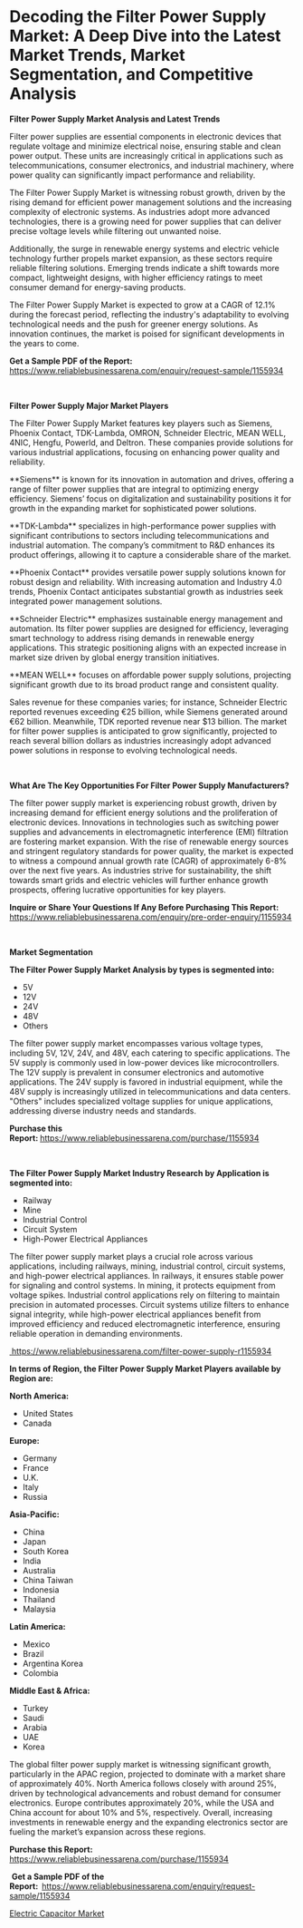 <p><h1>Decoding the Filter Power Supply Market: A Deep Dive into the Latest Market Trends, Market Segmentation, and Competitive Analysis</h1></p><p><strong>Filter Power Supply Market Analysis and Latest Trends</strong></p>
<p><p>Filter power supplies are essential components in electronic devices that regulate voltage and minimize electrical noise, ensuring stable and clean power output. These units are increasingly critical in applications such as telecommunications, consumer electronics, and industrial machinery, where power quality can significantly impact performance and reliability. </p><p>The Filter Power Supply Market is witnessing robust growth, driven by the rising demand for efficient power management solutions and the increasing complexity of electronic systems. As industries adopt more advanced technologies, there is a growing need for power supplies that can deliver precise voltage levels while filtering out unwanted noise. </p><p>Additionally, the surge in renewable energy systems and electric vehicle technology further propels market expansion, as these sectors require reliable filtering solutions. Emerging trends indicate a shift towards more compact, lightweight designs, with higher efficiency ratings to meet consumer demand for energy-saving products. </p><p>The Filter Power Supply Market is expected to grow at a CAGR of 12.1% during the forecast period, reflecting the industry's adaptability to evolving technological needs and the push for greener energy solutions. As innovation continues, the market is poised for significant developments in the years to come.</p></p>
<p><strong>Get a Sample PDF of the Report:&nbsp;</strong> <a href="https://www.reliablebusinessarena.com/enquiry/request-sample/1155934?utm_campaign=1948&utm_medium=2&utm_source=Github&utm_content=ia&utm_term=11022025&utm_id=filter-power-supply">https://www.reliablebusinessarena.com/enquiry/request-sample/1155934</a></p>
<p>&nbsp;</p>
<p><strong>Filter Power Supply Major Market Players</strong></p>
<p><p>The Filter Power Supply Market features key players such as Siemens, Phoenix Contact, TDK-Lambda, OMRON, Schneider Electric, MEAN WELL, 4NIC, Hengfu, Powerld, and Deltron. These companies provide solutions for various industrial applications, focusing on enhancing power quality and reliability.</p><p>**Siemens** is known for its innovation in automation and drives, offering a range of filter power supplies that are integral to optimizing energy efficiency. Siemens’ focus on digitalization and sustainability positions it for growth in the expanding market for sophisticated power solutions.</p><p>**TDK-Lambda** specializes in high-performance power supplies with significant contributions to sectors including telecommunications and industrial automation. The company’s commitment to R&D enhances its product offerings, allowing it to capture a considerable share of the market.</p><p>**Phoenix Contact** provides versatile power supply solutions known for robust design and reliability. With increasing automation and Industry 4.0 trends, Phoenix Contact anticipates substantial growth as industries seek integrated power management solutions.</p><p>**Schneider Electric** emphasizes sustainable energy management and automation. Its filter power supplies are designed for efficiency, leveraging smart technology to address rising demands in renewable energy applications. This strategic positioning aligns with an expected increase in market size driven by global energy transition initiatives.</p><p>**MEAN WELL** focuses on affordable power supply solutions, projecting significant growth due to its broad product range and consistent quality. </p><p>Sales revenue for these companies varies; for instance, Schneider Electric reported revenues exceeding €25 billion, while Siemens generated around €62 billion. Meanwhile, TDK reported revenue near $13 billion. The market for filter power supplies is anticipated to grow significantly, projected to reach several billion dollars as industries increasingly adopt advanced power solutions in response to evolving technological needs.</p></p>
<p>&nbsp;</p>
<p><strong>What Are The Key Opportunities For Filter Power Supply Manufacturers?</strong></p>
<p><p>The filter power supply market is experiencing robust growth, driven by increasing demand for efficient energy solutions and the proliferation of electronic devices. Innovations in technologies such as switching power supplies and advancements in electromagnetic interference (EMI) filtration are fostering market expansion. With the rise of renewable energy sources and stringent regulatory standards for power quality, the market is expected to witness a compound annual growth rate (CAGR) of approximately 6-8% over the next five years. As industries strive for sustainability, the shift towards smart grids and electric vehicles will further enhance growth prospects, offering lucrative opportunities for key players.</p></p>
<p><strong>Inquire or Share Your Questions If Any Before Purchasing This Report:</strong> <a href="https://www.reliablebusinessarena.com/enquiry/pre-order-enquiry/1155934?utm_campaign=1948&utm_medium=2&utm_source=Github&utm_content=ia&utm_term=11022025&utm_id=filter-power-supply">https://www.reliablebusinessarena.com/enquiry/pre-order-enquiry/1155934</a></p>
<p>&nbsp;</p>
<p><strong>Market Segmentation</strong></p>
<p><strong>The Filter Power Supply Market Analysis by types is segmented into:</strong></p>
<p><ul><li>5V</li><li>12V</li><li>24V</li><li>48V</li><li>Others</li></ul></p>
<p><p>The filter power supply market encompasses various voltage types, including 5V, 12V, 24V, and 48V, each catering to specific applications. The 5V supply is commonly used in low-power devices like microcontrollers. The 12V supply is prevalent in consumer electronics and automotive applications. The 24V supply is favored in industrial equipment, while the 48V supply is increasingly utilized in telecommunications and data centers. "Others" includes specialized voltage supplies for unique applications, addressing diverse industry needs and standards.</p></p>
<p><strong>Purchase this Report:&nbsp;</strong><a href="https://www.reliablebusinessarena.com/purchase/1155934?utm_campaign=1948&utm_medium=2&utm_source=Github&utm_content=ia&utm_term=11022025&utm_id=filter-power-supply">https://www.reliablebusinessarena.com/purchase/1155934</a></p>
<p>&nbsp;</p>
<p><strong>The Filter Power Supply Market Industry Research by Application is segmented into:</strong></p>
<p><ul><li>Railway</li><li>Mine</li><li>Industrial Control</li><li>Circuit System</li><li>High-Power Electrical Appliances</li></ul></p>
<p><p>The filter power supply market plays a crucial role across various applications, including railways, mining, industrial control, circuit systems, and high-power electrical appliances. In railways, it ensures stable power for signaling and control systems. In mining, it protects equipment from voltage spikes. Industrial control applications rely on filtering to maintain precision in automated processes. Circuit systems utilize filters to enhance signal integrity, while high-power electrical appliances benefit from improved efficiency and reduced electromagnetic interference, ensuring reliable operation in demanding environments.</p></p>
<p><a href="https://www.reliablebusinessarena.com/filter-power-supply-r1155934?utm_campaign=1948&utm_medium=2&utm_source=Github&utm_content=ia&utm_term=11022025&utm_id=filter-power-supply">&nbsp;https://www.reliablebusinessarena.com/filter-power-supply-r1155934</a></p>
<p><strong>In terms of Region, the Filter Power Supply Market Players available by Region are:</strong></p>
<p>
    <p> <strong> North America: </strong>
        <ul>
            <li>United States</li>
            <li>Canada</li>
        </ul>
        </p> 
    <p> <strong> Europe: </strong>
        <ul>
            <li>Germany</li>
            <li>France</li>
            <li>U.K.</li>
            <li>Italy</li>
            <li>Russia</li>
        </ul>
        </p> 
    <p> <strong> Asia-Pacific: </strong>
        <ul>
            <li>China</li>
            <li>Japan</li>
            <li>South Korea</li>
            <li>India</li>
            <li>Australia</li>
            <li>China Taiwan</li>
            <li>Indonesia</li>
            <li>Thailand</li>
            <li>Malaysia</li>
        </ul>
        </p> 
    <p> <strong> Latin America: </strong>
        <ul>
            <li>Mexico</li>
            <li>Brazil</li>
            <li>Argentina Korea</li>
            <li>Colombia</li>
        </ul>
        </p> 
    <p> <strong> Middle East & Africa: </strong>
        <ul>
            <li>Turkey</li>
            <li>Saudi</li>
            <li>Arabia</li>
            <li>UAE</li>
            <li>Korea</li>
        </ul>
    </p>
    </p>
<p><p>The global filter power supply market is witnessing significant growth, particularly in the APAC region, projected to dominate with a market share of approximately 40%. North America follows closely with around 25%, driven by technological advancements and robust demand for consumer electronics. Europe contributes approximately 20%, while the USA and China account for about 10% and 5%, respectively. Overall, increasing investments in renewable energy and the expanding electronics sector are fueling the market’s expansion across these regions.</p></p>
<p><strong>Purchase this Report: </strong><a href="https://www.reliablebusinessarena.com/purchase/1155934?utm_campaign=1948&utm_medium=2&utm_source=Github&utm_content=ia&utm_term=11022025&utm_id=filter-power-supply">https://www.reliablebusinessarena.com/purchase/1155934</a></p>
<p>&nbsp;<strong>Get a Sample PDF of the Report:&nbsp;&nbsp;</strong><a href="https://www.reliablebusinessarena.com/enquiry/request-sample/1155934?utm_campaign=1948&utm_medium=2&utm_source=Github&utm_content=ia&utm_term=11022025&utm_id=filter-power-supply">https://www.reliablebusinessarena.com/enquiry/request-sample/1155934</a></p>
<p><strong></strong></p>
<p><p><a href="https://github.com/FassouRP/Market-Research-Report-List-7/blob/main/electric-capacitor-market.md?utm_campaign=1948&utm_medium=2&utm_source=Github&utm_content=ia&utm_term=11022025&utm_id=filter-power-supply">Electric Capacitor Market</a></p></p>